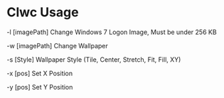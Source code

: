 # Clwc Usage

-l [imagePath] Change Windows 7 Logon Image, Must be under 256 KB

-w [imagePath] Change Wallpaper

-s [Style] Wallpaper Style (Tile, Center, Stretch, Fit, Fill, XY)

-x [pos] Set X Position

-y [pos] Set Y Position  
